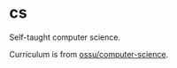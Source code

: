 # cs

Self-taught computer science.

Curriculum is from [ossu/computer-science](https://github.com/ossu/computer-science).
